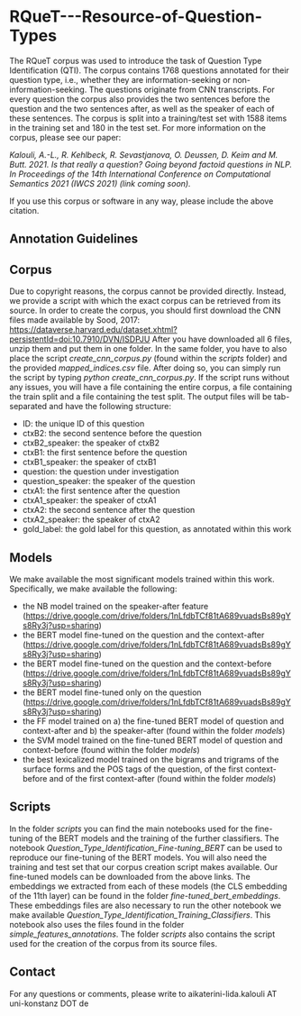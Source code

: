# RQueT---Resource-of-Question-Types
The RQueT corpus was used to introduce the task of Question Type Identification (QTI). The corpus contains 1768 questions annotated for their question type, i.e., whether they are information-seeking or non-information-seeking. The questions originate from CNN transcripts. For every question the corpus also provides the two sentences before the question and the two sentences after, as well as the speaker of each of these sentences. The corpus is split into a training/test set with 1588 items in the training set and 180 in the test set. For more information on the corpus, please see our paper:

*Kalouli, A.-L., R. Kehlbeck, R. Sevastjanova, O. Deussen, D. Keim and M. Butt. 2021. Is that really a question? Going beyond factoid questions in NLP. In Proceedings of the 14th International Conference on Computational Semantics 2021 (IWCS 2021) (link coming soon).*

If you use this corpus or software in any way, please include the above citation.


## Annotation Guidelines

## Corpus
Due to copyright reasons, the corpus cannot be provided directly. Instead, we provide a script with which the exact corpus can be retrieved from its source.
In order to create the corpus, you should first download the CNN files made available by Sood, 2017: https://dataverse.harvard.edu/dataset.xhtml?persistentId=doi:10.7910/DVN/ISDPJU
After you have downloaded all 6 files, unzip them and put them in one folder. In the same folder, you have to also place the script *create_cnn_corpus.py* (found within the *scripts* folder) and the provided *mapped_indices.csv* file. After doing so, you can simply run the script by typing *python create_cnn_corpus.py*. If the script runs without any issues, you will have a file containing the entire corpus, a file containing the train split and a file containing the test split. The output files will be tab-separated and have the following structure:
- ID: the unique ID of this question
- ctxB2: the second sentence before the question
- ctxB2_speaker: the speaker of ctxB2
- ctxB1: the first sentence before the question
- ctxB1_speaker: the speaker of ctxB1
- question: the question under investigation
- question_speaker: the speaker of the question
- ctxA1: the first sentence after the question
- ctxA1_speaker: the speaker of ctxA1
- ctxA2: the second sentence after the question
- ctxA2_speaker: the speaker of ctxA2
- gold_label: the gold label for this question, as annotated within this work


## Models
We make available the most significant models trained within this work. Specifically, we make available the following:
- the NB model trained on the speaker-after feature (https://drive.google.com/drive/folders/1nLfdbTCf81tA689vuadsBs89gYs8Ry3j?usp=sharing)
- the BERT model fine-tuned on the question and the context-after (https://drive.google.com/drive/folders/1nLfdbTCf81tA689vuadsBs89gYs8Ry3j?usp=sharing)
- the BERT model fine-tuned on the question and the context-before (https://drive.google.com/drive/folders/1nLfdbTCf81tA689vuadsBs89gYs8Ry3j?usp=sharing)
- the BERT model fine-tuned only on the question (https://drive.google.com/drive/folders/1nLfdbTCf81tA689vuadsBs89gYs8Ry3j?usp=sharing)
- the FF model trained on a) the fine-tuned BERT model of question and context-after and b) the speaker-after (found within the folder *models*)
- the SVM model trained on the fine-tuned BERT model of question and context-before (found within the folder *models*)
- the best lexicalized model trained on the bigrams and trigrams of the surface forms and the POS tags of the question, of the first context-before and of the first context-after (found within the folder *models*)

## Scripts
In the folder *scripts* you can find the main notebooks used for the fine-tuning of the BERT models and the training of the further classifiers. The notebook *Question_Type_Identification_Fine-tuning_BERT* can be used to reproduce our fine-tuning of the BERT models. You will also need the training and test set that our corpus creation script makes available. Our fine-tuned models can be downloaded from the above links. The embeddings we extracted from each of these models (the CLS embedding of the 11th layer) can be found in the folder *fine-tuned_bert_embeddings*. These embeddings files are also necessary to run the other notebook we make available *Question_Type_Identification_Training_Classifiers*. This notebook also uses the files found in the folder *simple_features_annotations*. The folder *scripts* also contains the script used for the creation of the corpus from its source files.  


## Contact
For any questions or comments, please write to aikaterini-lida.kalouli AT uni-konstanz DOT de
 
